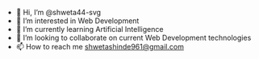 - 👋 Hi, I’m @shweta44-svg
- 👀 I’m interested in Web Development
- 🌱 I’m currently learning Artificial Intelligence
- 💞️ I’m looking to collaborate on current Web Development technologies
- 📫 How to reach me shwetashinde961@gmail.com

<!---
shweta44-svg/shweta44-svg is a ✨ special ✨ repository because its `README.md` (this file) appears on your GitHub profile.
You can click the Preview link to take a look at your changes.
--->
